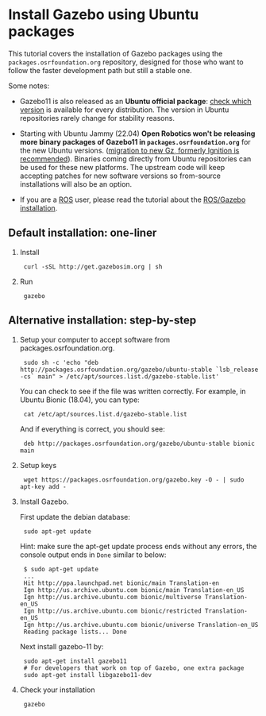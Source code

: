 # Install Gazebo using Ubuntu packages

This tutorial covers the installation of Gazebo packages using the
`packages.osrfoundation.org` repository, designed for those who want to follow the
faster development path but still a stable one.

Some notes:

  * Gazebo11 is also released as an **Ubuntu official package**:
    [check which version](https://packages.ubuntu.com/search?suite=all&section=all&arch=any&keywords=gazebo&searchon=sourcenames)
    is available for every distribution. The version in Ubuntu repositories
    rarely change for stability reasons.

  * Starting with Ubuntu Jammy (22.04) **Open Robotics won't be
    releasing more binary packages of Gazebo11 in `packages.osrfoundation.org`**
    for the new Ubuntu versions. ([migration to new Gz, formerly Ignition is recommended](https://community.gazebosim.org/t/a-new-era-for-gazebo/1356)).
    Binaries coming directly from Ubuntu repositories can be used for these
    new platforms. The upstream code will keep accepting patches for new
    software versions so from-source installations will also be an option.

  * If you are a [ROS](http://ros.org) user, please read the tutorial about the
    [ROS/Gazebo installation](http://gazebosim.org/tutorials?tut=ros_wrapper_versions&cat=connect_ros).

## Default installation: one-liner

1. Install

        curl -sSL http://get.gazebosim.org | sh

2. Run

        gazebo

## Alternative installation: step-by-step

1. Setup your computer to accept software from packages.osrfoundation.org.

        sudo sh -c 'echo "deb http://packages.osrfoundation.org/gazebo/ubuntu-stable `lsb_release -cs` main" > /etc/apt/sources.list.d/gazebo-stable.list'

    You can check to see if the file was written correctly. For example, in Ubuntu Bionic (18.04), you can type:

        cat /etc/apt/sources.list.d/gazebo-stable.list

    And if everything is correct, you should see:

        deb http://packages.osrfoundation.org/gazebo/ubuntu-stable bionic main

1. Setup keys

        wget https://packages.osrfoundation.org/gazebo.key -O - | sudo apt-key add -

1. Install Gazebo.

    First update the debian database:

        sudo apt-get update

    Hint: make sure the apt-get update process ends without any errors, the console output ends in `Done` similar to below:

        $ sudo apt-get update
        ...
        Hit http://ppa.launchpad.net bionic/main Translation-en
        Ign http://us.archive.ubuntu.com bionic/main Translation-en_US
        Ign http://us.archive.ubuntu.com bionic/multiverse Translation-en_US
        Ign http://us.archive.ubuntu.com bionic/restricted Translation-en_US
        Ign http://us.archive.ubuntu.com bionic/universe Translation-en_US
        Reading package lists... Done

    Next install gazebo-11 by:

        sudo apt-get install gazebo11
        # For developers that work on top of Gazebo, one extra package
        sudo apt-get install libgazebo11-dev

1. Check your installation

        gazebo
